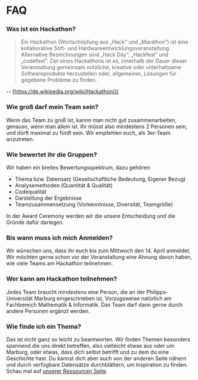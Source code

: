 # FAQ

### Was ist ein Hackathon?

> Ein Hackathon (Wortschöpfung aus „Hack“ und „Marathon“) ist eine kollaborative Soft- und Hardwareentwicklungs­veranstaltung. Alternative Bezeichnungen sind „Hack Day“, „Hackfest“ und „codefest“. Ziel eines Hackathons ist es, innerhalb der Dauer dieser Veranstaltung gemeinsam nützliche, kreative oder unterhaltsame Softwareprodukte herzustellen oder, allgemeiner, Lösungen für gegebene Probleme zu finden.

-- [https://de.wikipedia.org/wiki/Hackathon]()


### Wie groß darf mein Team sein? 

Wenn das Team zu groß ist, kannn man nicht gut zusammenarbeiten, genauso, wenn man allein ist. Ihr müsst also mindestens 2 Personen sein, und dürft maximal zu fünft sein. Wir empfehlen euch, als 3er-Team anzutreten.

### Wie bewertet ihr die Gruppen?

Wir haben ein breites Bewertungsspektrum, dazu gehören: 
- Thema bzw. Datensatz (Gesellschaftliche Bedeutung, Eigener Bezug)
- Analysemethoden (Quantität & Qualität)
- Codequalität
- Darstellung der Ergebnisse
- Teamzusammensetzung (Vorkenntnisse, Diversität, Teamgröße)

In der Award Ceremony werden wir die unsere Entscheidung und die Gründe dafür darlegen.

### Bis wann muss ich mich Anmelden? 

Wir wünschen uns, dass ihr euch bis zum Mittwoch den 14. April anmeldet. Wir möchten gerne schon vor der Veranstaltung eine Ahnung davon haben, wie viele Teams am Hackathon teilnehmen. 

### Wer kann am Hackathon teilnehmen?

Jedes Team braucht mindestens eine Person, die an der Philipps-Universität Marburg eingeschrieben ist, Vorzugsweise natürlich am Fachbereich Mathematik & Informatik.
Das Team darf dann gerne durch andere Personen ergänzt werden.

### Wie finde ich ein Thema?

Das ist nicht ganz so leicht zu beantworten. Wir finden Themen besonders spannend die uns direkt betreffen, also vielleicht etwas aus oder um Marburg, oder etwas, dass dich selbst betrifft und zu dem du eine Geschichte hast.
Du kannst dich aber auch von der anderen Seite nähern und durch verfügbare Datensätze durchblättern, um Inspiration zu finden. Schau mal auf [unserer Ressourcen Seite](ressources#anlaufpunkte-für-datasets). 

